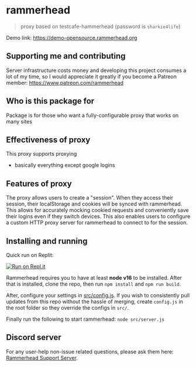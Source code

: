 # rammerhead

> proxy based on testcafe-hammerhead (password is `sharkie4life`)

Demo link: https://demo-opensource.rammerhead.org


## Supporting me and contributing

Server infrastructure costs money and developing this project consumes a lot of my time, so I would appreciate it greatly if you become a Patreon member: https://www.patreon.com/rammerhead


## Who is this package for

Package is for those who want a fully-configurable proxy that works on many sites

## Effectiveness of proxy

This proxy supports proxying
- basically everything except google logins

## Features of proxy

The proxy allows users to create a "session". When they access their session, their localStorage and cookies will be synced with rammerhead. This allows for accurately mocking cookied requests and conveniently save their logins even if they switch devices. This also enables users to configure a custom HTTP proxy server for rammerhead to connect to for the session.

## Installing and running
Quick run on Replit:
<br>

[![Run on Repl.it](https://repl.it/badge/github/binary-person/rammerhead)](https://repl.it/github/binary-person/rammerhead)

Rammerhead requires you to have at least **node v16** to be installed. After that is installed, clone the repo, then run `npm install` and `npm run build`.

After, configure your settings in [src/config.js](src/config.js). If you wish to consistently pull updates from this repo without the hassle of merging, create `config.js` in the root folder so they override the configs in `src/`.

Finally run the following to start rammerhead: `node src/server.js`

## Discord server

For any user-help non-issue related questions, please ask them here: [Rammerhead Support Server](https://discord.gg/VNT4E7gN5Y).
